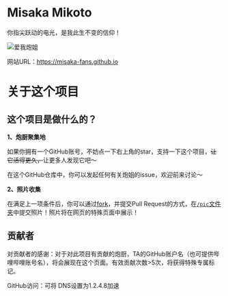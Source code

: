 # Misaka Mikoto
你指尖跃动的电光，是我此生不变的信仰！

![爱我炮姐](https://github.com/shbwb/misaka/blob/main/pic/0EE7D24A-F64D-4818-AEE8-E5C83A5696B3.jpeg)

网站URL：https://misaka-fans.github.io
# 关于这个项目
## 这个项目是做什么的？
**1、炮厨聚集地**

如果你拥有一个GitHub账号，不妨点一下右上角的star，支持一下这个项目，<del>让它活得更久，</del>让更多人发现它吧～

在这个GitHub仓库中，你可以发起任何有关炮姐的issue，欢迎前来讨论～

**2、照片收集**

在满足上一项条件后，你可以通过[fork](https://github.com/misaka-fans/misaka-fans.github.io/fork)，并提交Pull Request的方式，在[<code>/pic</code>文件夹](https://github.com/misaka-fans/misaka-fans.github.io/tree/main/pic)中提交照片！照片将在网页的特殊页面中展示！

## 贡献者
对贡献者的感谢：对于对此项目有贡献的炮厨，TA的GitHub账户名（也可提供哔哩哔哩账号名），将会展现在这个页面。有效贡献次数>5次，将获得特殊专属标记。

GitHub访问：可将 DNS设置为1.2.4.8加速
